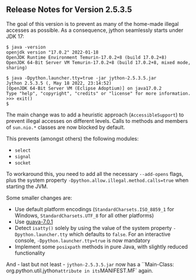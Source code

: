 
## Release Notes for Version 2.5.3.5


The goal of this version is to prevent as many of the home-made illegal accesses as possible.
As a consequence, jython seamlessly starts under JDK 17:

```
$ java -version
openjdk version "17.0.2" 2022-01-18
OpenJDK Runtime Environment Temurin-17.0.2+8 (build 17.0.2+8)
OpenJDK 64-Bit Server VM Temurin-17.0.2+8 (build 17.0.2+8, mixed mode, sharing)

$ java -Dpython.launcher.tty=true -jar jython-2.5.3.5.jar 
Jython 2.5.3.5 (, May 18 2022, 23:14:52) 
[OpenJDK 64-Bit Server VM (Eclipse Adoptium)] on java17.0.2
Type "help", "copyright", "credits" or "license" for more information.
>>> exit()
$ 
```

The main change was to add a heuristic approach (`AccessibleSupport`) to prevent illegal accesses on different levels.
Calls to methods and members of `sun.nio.*` classes are now blocked by default.

This prevents (amongst others) the following modules:
 - `select`
 - `signal`
 - `socket`
 
To workaround this, you need to add all the necessary `--add-opens` flags, plus the system property `-Dpython.allow.illegal.method.calls=true` when starting the JVM.


Some smaller changes are:
 - Use default platform encodings (`StandardCharsets.ISO_8859_1` for Windows, `StandardCharsets.UTF_8` for all other platforms)
 - Use [guava-7.0.1](https://github.com/ohumbel/guava/releases/tag/v7.0.1)
 - Detect `isatty()` solely by using the value of the system property `-Dpython.launcher.tty` which defaults to `false`.
   For an interactive console, `-Dpython.launcher.tty=true` is now mandatory
 - Implement some `posixpath` methods in pure Java, with slightly reduced functionality

And - last but not least - `jython-2.5.3.5.jar` now has a ``Main-Class: org.python.util.jython` attribute in its `MANIFEST.MF` again.